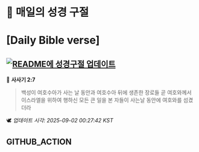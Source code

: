 # 🙏 매일의 성경 구절
# [Daily Bible verse]
## [![README에 성경구절 업데이트](https://github.com/DONGSUKA/first_test/actions/workflows/update-readme-bible.yml/badge.svg)](https://github.com/DONGSUKA/first_test/actions/workflows/update-readme-bible.yml)
<!-- START_BIBLE_VERSE -->
📖 **사사기 2:7**
> 백성이 여호수아가 사는 날 동안과 여호수아 뒤에 생존한 장로들 곧 여호와께서 이스라엘을 위하여 행하신 모든 큰 일을 본 자들이 사는날 동안에 여호와를 섬겼더라

🕊️ _업데이트 시각: 2025-09-02 00:27:42 KST_
  <!-- END_BIBLE_VERSE -->
## GITHUB_ACTION
